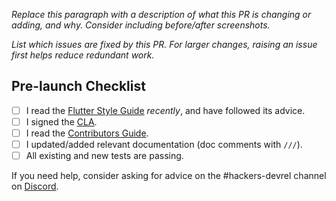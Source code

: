 *Replace this paragraph with a description of what this PR is changing or adding, and why. Consider including before/after screenshots.*

*List which issues are fixed by this PR. For larger changes, raising an issue first helps
reduce redundant work.*

## Pre-launch Checklist

- [ ] I read the [Flutter Style Guide] _recently_, and have followed its advice.
- [ ] I signed the [CLA].
- [ ] I read the [Contributors Guide].
- [ ] I updated/added relevant documentation (doc comments with `///`).
- [ ] All existing and new tests are passing.

If you need help, consider asking for advice on the #hackers-devrel channel on [Discord].

<!-- Links -->
[Flutter Style Guide]: https://github.com/flutter/flutter/blob/master/docs/contributing/Style-guide-for-Flutter-repo.md
[CLA]: https://cla.developers.google.com/
[Discord]: https://github.com/flutter/flutter/blob/master/docs/contributing/Chat.md
[Contributors Guide]: https://github.com/flutter/games/blob/main/CONTRIBUTING.md

